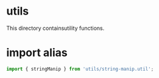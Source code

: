 # utils
This directory containsutility functions.

# import alias
```js
import { stringManip } from 'utils/string-manip.util';
```
